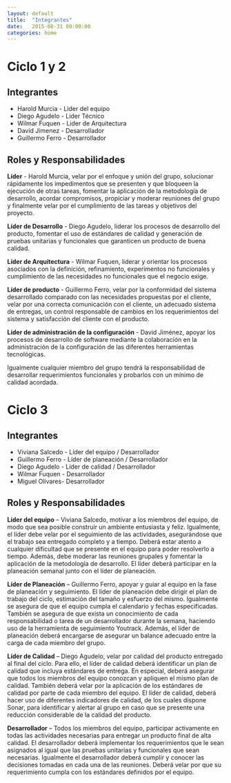 ```yaml
---
layout: default
title:  "Integrantes"
date:   2015-08-31 00:00:00
categories: home
---
```


# Ciclo 1 y 2

## Integrantes

- Harold Murcia - Lider del equipo
- Diego Agudelo - Lider Técnico
- Wilmar Fuquen - Lider de Arquitectura
- David Jimenez - Desarrollador
- Guillermo Ferro - Desarrollador


## Roles y Responsabilidades


**Líder** - Harold Murcia, velar por el enfoque y unión del grupo, solucionar rápidamente los impedimentos que se presenten y que bloqueen la ejecución de otras tareas, fomentar la aplicación de la metodología de desarrollo, acordar compromisos, propiciar y moderar reuniones del grupo y finalmente velar por el cumplimiento de las tareas y objetivos del proyecto.

**Líder de Desarrollo** - Diego Agudelo, liderar los procesos de desarrollo del producto, fomentar el uso de estándares de calidad y generación de pruebas unitarias y funcionales que garanticen un producto de buena calidad.

**Líder de Arquitectura** - Wilmar Fuquen, liderar y orientar los procesos asociados con la definición, refinamiento, experimentos no funcionales y cumplimiento de las necesidades no funcionales que el negocio exige. 

**Líder de producto** - Guillermo Ferro, velar por la conformidad del sistema desarrollado comparado con las necesidades propuestas por el cliente, velar por una correcta comunicación con el cliente, un adecuado sistema de entregas, un control responsable de cambios en los requerimientos del sistema y satisfacción del cliente con el producto.

**Líder de administración de la configuración** - David Jiménez, apoyar los procesos de desarrollo de software mediante la colaboración en la administración de la configuración de las diferentes herramientas tecnológicas.

Igualmente cualquier miembro del grupo tendrá la responsabilidad de desarrollar requerimientos funcionales y probarlos con un mínimo de calidad acordada.

# Ciclo 3

## Integrantes

- Viviana Salcedo - Líder del equipo / Desarrollador
- Guillermo Ferro - Líder de planeación / Desarrollador
- Diego Agudelo - Líder de calidad / Desarrollador
- Wilmar Fuquen - Desarrollador
- Miguel Olivares- Desarrollador

## Roles y Responsabilidades

**Líder del equipo** – Viviana Salcedo, motivar a los miembros del equipo, de modo que sea posible construir un ambiente entusiasta y feliz. Igualmente, el líder debe velar por el seguimiento de las actividades, asegurándose que el trabajo sea entregado completo y a tiempo. Deberá estar atento a cualquier dificultad que se presente en el equipo para poder resolverlo a tiempo. Además, debe moderar las reuniones grupales y fomentar la aplicación de la metodología de desarrollo. El líder deberá participar en la planeación semanal junto con el líder de planeación.

**Líder de Planeación** – Guillermo Ferro, apoyar y guiar al equipo en la fase de planeación y seguimiento. El líder de planeación debe dirigir el plan de trabajo del ciclo, estimación del tamaño y esfuerzo del mismo. Igualmente se asegura de que el equipo cumpla el calendario y fechas especificadas. También se asegura de que exista un conocimiento de cada responsabilidad o tarea de un desarrollador durante la semana, haciendo uso de la herramienta de seguimiento Youtrack. Además, el líder de planeación deberá encargarse de asegurar un balance adecuado entre la carga de cada miembro del grupo.

**Líder de Calidad** – Diego Agudelo, velar por calidad del producto entregado al final del ciclo. Para ello, el líder de calidad deberá identificar un plan de calidad que incluya estándares de entrega. En especial, deberá asegurar que todos los miembros del equipo conozcan y apliquen el mismo plan de calidad. También deberá velar por la aplicación de los estándares de calidad por parte de cada miembro del equipo. El líder de calidad, deberá hacer uso de diferentes indicadores de calidad, de los cuales dispone Sonar, para identificar y alertar al grupo en caso que se presente una reducción considerable de la calidad del producto. 

**Desarrollador** – Todos los miembros del equipo, participar activamente en todas las actividades necesarias para entregar un producto final de alta calidad. El desarrollador deberá implementar los requerimientos que le sean asignados al igual que las pruebas unitarias y funcionales que sean necesarias. Igualmente el desarrollador deberá cumplir y conocer las decisiones tomadas en cada una de las reuniones. Deberá velar por que su requerimiento cumpla con los estándares definidos por el equipo. 


